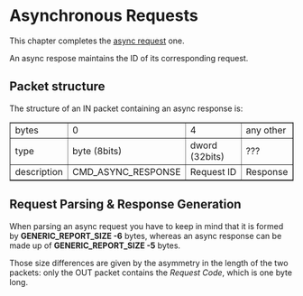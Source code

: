# Asynchronous Requests
This chapter completes the [async request](../OUT_packets/async_request.md) one.

An async respose maintains the ID of its corresponding request.

## Packet structure
The structure of an IN packet containing an async response is:

<table border="1">
  <tr>
    <td>bytes</td>
    <td>0</td>
    <td>4</td>
    <td>any other</td>
  </tr>
  <tr>
    <td>type</td>
    <td>byte (8bits)</td>
    <td>dword (32bits)</td>
    <td> ??? </td>
  </tr>
  <tr>
    <td>description</td>
    <td>CMD_ASYNC_RESPONSE</td>
    <td>Request ID</td>
    <td>Response</td>
  </tr>
</table>

## Request Parsing & Response Generation

When parsing an async request you have to keep in mind that it is formed by **GENERIC_REPORT_SIZE -6** bytes, whereas an async response can be made up of **GENERIC_REPORT_SIZE -5** bytes.

Those size differences are given by the asymmetry in the length of the two packets: only the OUT packet contains the *Request Code*, which is one byte long.

